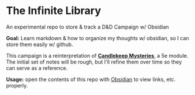 # The Infinite Library
 An experimental repo to store & track a D&D Campaign w/ Obsidian

**Goal:** Learn markdown & how to organize my thoughts w/ obsidian, so I can store them easily w/ github. 

This campaign is a reinterpretation of [**Candlekeep Mysteries**](https://archive.org/details/candlekeep-mysteries), a 5e module. The initial set of notes will be rough, but I'll refine them over time so they can serve as a reference. 

**Usage:** open the contents of this repo with [Obsidian](https://obsidian.md) to view links, etc. properly. 
